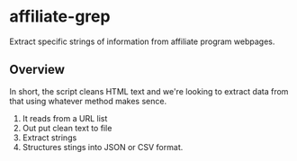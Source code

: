 # affiliate-grep

Extract specific strings of information from affiliate program webpages.

## Overview

In short, the script cleans HTML text and we're looking to extract data from that using whatever method makes sence.

1. It reads from a URL list
2. Out put clean text to file
3. Extract strings
4. Structures stings into JSON or CSV format.
